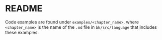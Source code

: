 # README

Code examples are found under `examples/<chapter_name>`, where `<chapter_name>` is the name of the `.md` file in `bk/src/language` that includes these examples.
